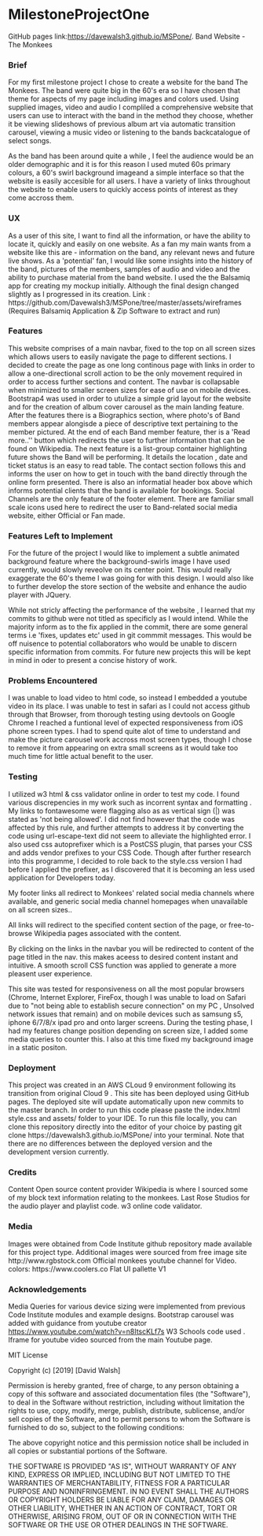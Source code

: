 
# MilestoneProjectOne

 GitHub pages link:https://davewalsh3.github.io/MSPone/.
Band Website - The Monkees
<h3>Brief</h3>
For my first milestone project I chose to create a website for the band The Monkees.
The band were quite big in the 60's era so I have chosen that theme for aspects of my page including images and colors used.
Using supplied images, video and audio I compliled a comprehensive website that users can use to interact with the band in the method they choose, whether it be viewing slideshows of previous album art via automatic transition carousel, viewing a music video or listening to the bands backcatalogue of select songs.


As the band has been around quite a while , I feel the audience would be an older demographic and it is for this reason I used muted 60s primary colours, a 60's swirl background imageand a simple interface so that the website is easily accesible for all users.
I have a variety of links throughout the website to enable users to quickly access points of interest as they come accross them.



<h3>UX</h3>
As a user of this site, I want to find all the information, or have the ability to locate it, quickly and easily on one website.
As a fan my main wants from a website like this are - information on the band, any relevant news and future live shows.
As a 'potential' fan, I would like some insights into the history of the band, pictures of the members, samples of audio and video and the ability to purchase material from the band website.
I used the the Balsamiq app for creating my mockup initially. Although the final design changed slightly as I progressed in its creation.
Link : https://github.com/Davewalsh3/MSPone/tree/master/assets/wireframes 
(Requires Balsamiq Application & Zip Software to extract and run)

<h3>Features</h3>
This website comprises of a main navbar, fixed to the top on all screen sizes which allows users to easily navigate the page to different sections. I decided to create the page as one long continous page with links in order to allow a one-directional scroll action to be the only movement required in order to access further sections and content. The navbar is collapsable when minimized to smaller screen sizes for ease of use on mobile devices.
Bootstrap4 was used in order to utulize a simple grid layout for the website and for the creation of album cover carousel as the main landing feature. 
After the features there is a Biographics section, where photo's of Band members appear alongisde a piece of descriptive text pertaining to the member pictured. At the end of each Band member feature, ther is a 'Read more..'' button which redirects the user to further information that can be found on Wikipedia.
The next feature is a list-group container highlighting future shows the Band will be performing. It details the location , date and ticket status is an easy to read table.
The contact section follows this and informs the user on how to get in touch with the band directly through the online form presented. There is also an informatial header box above which informs potential clients that the band is available for bookings.
Social Channels are the only feature of the footer element. There are familiar small scale icons used here to redirect the user to Band-related social media website, either Official or Fan made.

<h3>Features Left to Implement</h3>
For the future of the project I would like to implement a subtle animated background feature where the background-swirls image I have used currently, would slowly reveolve on its center point. This would really exaggerate the 60's theme I was going for with this design.
I would also like to further develop the store section of the website and enhance the audio player with JQuery.

While not stricly affecting the performance of the website , I learned that my commits to github were not titled as specificly as I would intend. While the majority inform as to the fix applied in the commit, there are some general terms i.e 'fixes, updates etc' used in git commmit messages.  This would be off nuisence to potential collaborators who would be unable to discern specific information from commits. For future new projects this will be kept in mind in oder to present a concise history of work.

<h3> Problems Encountered </h3>
I was unable to load video to html code, so instead I embedded a youtube video in its place.
I was unable to test in safari as I could not access github through that Browser, from thorough testing using devtools on Google Chrome I reached a funtional level of expected responsiveness from iOS phone screen types.
I had to spend quite alot of time to understand and make the picture carousel work accross most screen types, though I chose to remove it from appearing on extra small screens as it would take too much time for little actual benefit to the user.
<h3>Testing</h3>

I utilized w3 html & css validator online in order to test my code. I found various discrepencies in my work such as incorrent syntax and formatting . My links to fontawesome were flagging also as as vertical sign (|) was stated as 'not being allowed'. I did not find however that the code was affected by this rule, and further attempts to address it by converting the code using url-escape-text did not seem to alleviate the highlighted error. 
I also used css autoprefixer which is a PostCSS plugin, that parses your CSS and adds vendor prefixes to your CSS Code. Though after further research into this programme, I decided to role back to the style.css version I had before I applied the prefixer, as I discovered that it is becoming an less used application for Developers today.

My footer links all redirect to Monkees' related social media channels where available, and generic social media channel homepages when unavailable on all screen sizes..

All links will redirect to the specified content section of the page, or free-to-browse Wikipedia pages associated with the content.

By clicking on the links in the navbar you will be redirected to content of the page titled in the nav. this makes aceess to desired content instant and intuitive.
A smooth scroll CSS function was applied to generate a more pleasent user experience.

This site was tested for responsiveness on all the most popular browsers (Chrome, Internet Explorer, FireFox, though I was unable to load on Safari due to "not being able to establish secure connection" on my PC , Unsolved network issues that remain) and on mobile devices such as samsung s5, iphone 6/7/8/x ipad pro and onto larger screens. During the testing phase, I had my features change position depending on screen size, I added some media queries to counter this. I also at this time fixed my background image in a static positon.

<h3>Deployment</h3>
This project was created in an AWS CLoud 9 environment following its transition from original Cloud 9 .
This site has been deployed using GitHub pages. The deployed site will update automatically upon new commits to the master branch.
In order to run this code please paste the index.html style.css and assets/ folder to your IDE.
To run this file locally, you can clone this repository directly into the editor of your choice by pasting git clone https://davewalsh3.github.io/MSPone/ into your terminal.
Note that there are no differences between the deployed version and the development version currently.


<h3>Credits</h3>
Content
Open source content provider Wikipedia is where I sourced some of my block text information relating to the monkees.
Last Rose Studios for the audio player and playlist code.
w3 online code validator.


<h3>Media</h3>
Images were obtained from Code Institute github repository made available for this project type.
Additional images were sourced from free image site http://www.rgbstock.com
Official monkees youtube channel for Video.
colors: https://www.coolers.co
        Flat UI pallette V1

<h3>Acknowledgements</h3>

Media Queries for various device sizing were implemented from previous Code Institute modules and example designs.
Bootstrap carousel was added with guidance from youtube creator <Sonar Systems>  https://www.youtube.com/watch?v=n8ItscKLf7s
W3 Schools code used .
Iframe for youtube video sourced from the main Youtube page.

MIT License

Copyright (c) [2019] [David Walsh]

Permission is hereby granted, free of charge, to any person obtaining a copy
of this software and associated documentation files (the "Software"), to deal
in the Software without restriction, including without limitation the rights
to use, copy, modify, merge, publish, distribute, sublicense, and/or sell
copies of the Software, and to permit persons to whom the Software is
furnished to do so, subject to the following conditions:

The above copyright notice and this permission notice shall be included in all
copies or substantial portions of the Software.

THE SOFTWARE IS PROVIDED "AS IS", WITHOUT WARRANTY OF ANY KIND, EXPRESS OR
IMPLIED, INCLUDING BUT NOT LIMITED TO THE WARRANTIES OF MERCHANTABILITY,
FITNESS FOR A PARTICULAR PURPOSE AND NONINFRINGEMENT. IN NO EVENT SHALL THE
AUTHORS OR COPYRIGHT HOLDERS BE LIABLE FOR ANY CLAIM, DAMAGES OR OTHER
LIABILITY, WHETHER IN AN ACTION OF CONTRACT, TORT OR OTHERWISE, ARISING FROM,
OUT OF OR IN CONNECTION WITH THE SOFTWARE OR THE USE OR OTHER DEALINGS IN THE
SOFTWARE.


